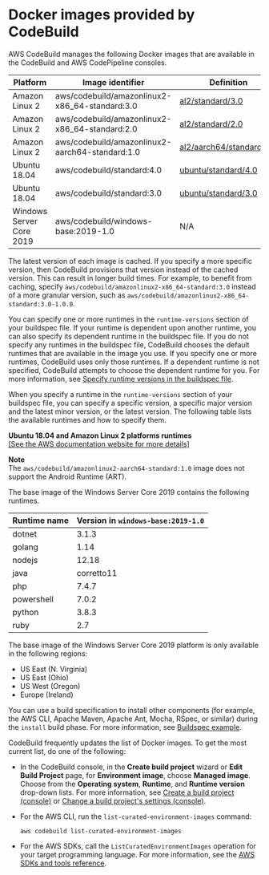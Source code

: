 # Docker images provided by CodeBuild<a name="build-env-ref-available"></a>

AWS CodeBuild manages the following Docker images that are available in the CodeBuild and AWS CodePipeline consoles\.


| Platform | Image identifier | Definition | 
| --- | --- | --- | 
| Amazon Linux 2 | aws/codebuild/amazonlinux2\-x86\_64\-standard:3\.0 | [al2/standard/3\.0](https://github.com/aws/aws-codebuild-docker-images/tree/master/al2/x86_64/standard/3.0) | 
| Amazon Linux 2 | aws/codebuild/amazonlinux2\-x86\_64\-standard:2\.0 | [al2/standard/2\.0](https://github.com/aws/aws-codebuild-docker-images/tree/master/al2/x86_64/standard/2.0) | 
| Amazon Linux 2 | aws/codebuild/amazonlinux2\-aarch64\-standard:1\.0 | [al2/aarch64/standard/1\.0](https://github.com/aws/aws-codebuild-docker-images/tree/master/al2/aarch64/standard/1.0) | 
| Ubuntu 18\.04 | aws/codebuild/standard:4\.0 | [ubuntu/standard/4\.0](https://github.com/aws/aws-codebuild-docker-images/tree/master/ubuntu/standard/4.0) | 
| Ubuntu 18\.04 | aws/codebuild/standard:3\.0 | [ubuntu/standard/3\.0](https://github.com/aws/aws-codebuild-docker-images/tree/master/ubuntu/standard/3.0) | 
| Windows Server Core 2019 | aws/codebuild/windows\-base:2019\-1\.0 | N/A | 

The latest version of each image is cached\. If you specify a more specific version, then CodeBuild provisions that version instead of the cached version\. This can result in longer build times\. For example, to benefit from caching, specify `aws/codebuild/amazonlinux2-x86_64-standard:3.0` instead of a more granular version, such as `aws/codebuild/amazonlinux2-x86_64-standard:3.0-1.0.0`\. 

 You can specify one or more runtimes in the `runtime-versions` section of your buildspec file\. If your runtime is dependent upon another runtime, you can also specify its dependent runtime in the buildspec file\. If you do not specify any runtimes in the buildspec file, CodeBuild chooses the default runtimes that are available in the image you use\. If you specify one or more runtimes, CodeBuild uses only those runtimes\. If a dependent runtime is not specified, CodeBuild attempts to choose the dependent runtime for you\. For more information, see [Specify runtime versions in the buildspec file](build-spec-ref.md#runtime-versions-buildspec-file)\. 

 When you specify a runtime in the `runtime-versions` section of your buildspec file, you can specify a specific version, a specific major version and the latest minor version, or the latest version\. The following table lists the available runtimes and how to specify them\. 


**Ubuntu 18\.04 and Amazon Linux 2 platforms runtimes**  
[\[See the AWS documentation website for more details\]](http://docs.aws.amazon.com/codebuild/latest/userguide/build-env-ref-available.html)

**Note**  
The `aws/codebuild/amazonlinux2-aarch64-standard:1.0` image does not support the Android Runtime \(ART\)\.

The base image of the Windows Server Core 2019 contains the following runtimes\.


| Runtime name | Version in `windows-base:2019-1.0` | 
| --- | --- | 
| dotnet | 3\.1\.3 | 
| golang | 1\.14 | 
| nodejs | 12\.18 | 
| java | corretto11 | 
| php | 7\.4\.7 | 
| powershell | 7\.0\.2 | 
| python | 3\.8\.3 | 
| ruby | 2\.7 | 

The base image of the Windows Server Core 2019 platform is only available in the following regions:
+ US East \(N\. Virginia\)
+ US East \(Ohio\)
+ US West \(Oregon\)
+ Europe \(Ireland\)

You can use a build specification to install other components \(for example, the AWS CLI, Apache Maven, Apache Ant, Mocha, RSpec, or similar\) during the `install` build phase\. For more information, see [Buildspec example](build-spec-ref.md#build-spec-ref-example)\.

CodeBuild frequently updates the list of Docker images\. To get the most current list, do one of the following:
+ In the CodeBuild console, in the **Create build project** wizard or **Edit Build Project** page, for **Environment image**, choose **Managed image**\. Choose from the **Operating system**, **Runtime**, and **Runtime version** drop\-down lists\. For more information, see [Create a build project \(console\)](create-project-console.md) or [Change a build project's settings \(console\)](change-project-console.md)\.
+ For the AWS CLI, run the `list-curated-environment-images` command:

  ```
  aws codebuild list-curated-environment-images
  ```
+ For the AWS SDKs, call the `ListCuratedEnvironmentImages` operation for your target programming language\. For more information, see the [AWS SDKs and tools reference](sdk-ref.md)\.